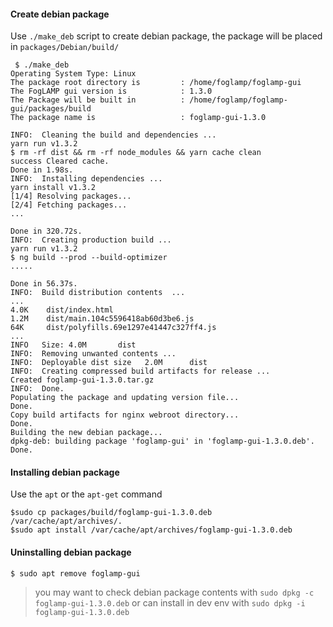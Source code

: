 
#### Create debian package

Use `./make_deb` script to create debian package, the package will be placed in `packages/Debian/build/`

```
 $ ./make_deb
Operating System Type: Linux
The package root directory is         : /home/foglamp/foglamp-gui
The FogLAMP gui version is            : 1.3.0
The Package will be built in          : /home/foglamp/foglamp-gui/packages/build
The package name is                   : foglamp-gui-1.3.0

INFO:  Cleaning the build and dependencies ...
yarn run v1.3.2
$ rm -rf dist && rm -rf node_modules && yarn cache clean
success Cleared cache.
Done in 1.98s.
INFO:  Installing dependencies ...
yarn install v1.3.2
[1/4] Resolving packages...
[2/4] Fetching packages...
...

Done in 320.72s.
INFO:  Creating production build ...
yarn run v1.3.2
$ ng build --prod --build-optimizer
.....

Done in 56.37s.
INFO:  Build distribution contents  ...
...
4.0K    dist/index.html
1.2M    dist/main.104c5596418ab60d3be6.js
64K     dist/polyfills.69e1297e41447c327ff4.js
...
INFO   Size: 4.0M       dist
INFO:  Removing unwanted contents ...
INFO:  Deployable dist size   2.0M      dist
INFO:  Creating compressed build artifacts for release ...
Created foglamp-gui-1.3.0.tar.gz
INFO:  Done.
Populating the package and updating version file...
Done.
Copy build artifacts for nginx webroot directory...
Done.
Building the new debian package...
dpkg-deb: building package 'foglamp-gui' in 'foglamp-gui-1.3.0.deb'.
Done.

```

#### Installing debian package

Use the ``apt`` or the ``apt-get`` command

```
$sudo cp packages/build/foglamp-gui-1.3.0.deb /var/cache/apt/archives/.
$sudo apt install /var/cache/apt/archives/foglamp-gui-1.3.0.deb
```

#### Uninstalling debian package

```
$ sudo apt remove foglamp-gui
```

> you may want to check debian package contents with `sudo dpkg -c foglamp-gui-1.3.0.deb` or can install in dev env with `sudo dpkg -i foglamp-gui-1.3.0.deb`